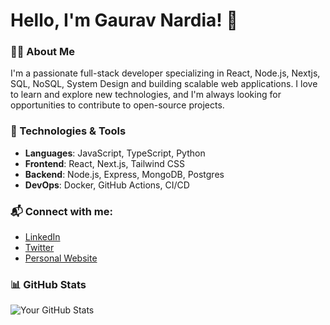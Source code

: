 # Hello, I'm Gaurav Nardia! 👋

### 👨‍💻 About Me
I'm a passionate full-stack developer specializing in React, Node.js, Nextjs, SQL, NoSQL, System Design and building scalable web applications. I love to learn and explore new technologies, and I'm always looking for opportunities to contribute to open-source projects.

### 🚀 Technologies & Tools
- **Languages**: JavaScript, TypeScript, Python
- **Frontend**: React, Next.js, Tailwind CSS
- **Backend**: Node.js, Express, MongoDB, Postgres
- **DevOps**: Docker, GitHub Actions, CI/CD

### 📬 Connect with me:
- [LinkedIn]([your-linkedin-url](https://www.linkedin.com/in/gauravnardia/))
- [Twitter](https://x.com/gaurav_nardia)
- [Personal Website]([your-website-url](https://gauravnardia.com/))

### 📊 GitHub Stats
![Your GitHub Stats](https://github-readme-stats.vercel.app/api?username=GauravNardia&show_icons=true&count_private=true&hide=prs&hide_title=true)
